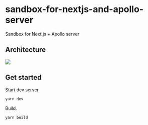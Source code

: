 # sandbox-for-nextjs-and-apollo-server
Sandbox for Next.js + Apollo server

## Architecture

![](https://i.gyazo.com/362aa902bc833ab00cd119dcf3a4bcda.png)


## Get started
Start dev server.

```
yarn dev
```

Build.

```
yarn build
```

